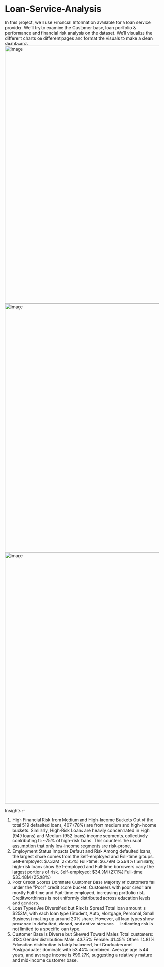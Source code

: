 # Loan-Service-Analysis
In this project, we’ll use Financial Information available for a loan service provider. We’ll try to examine the Customer base, loan portfolio & performance and financial risk analysis on the dataset.
We’ll visualize the different charts on different pages and format the visuals to make a clean dashboard.
<img width="1370" height="844" alt="image" src="https://github.com/user-attachments/assets/c349f41e-aefa-477b-bf74-68176509dc70" />
<img width="1368" height="814" alt="image" src="https://github.com/user-attachments/assets/4a49113f-3e64-472b-8e2e-4c751005327a" />
<img width="1372" height="823" alt="image" src="https://github.com/user-attachments/assets/51eba704-c097-421a-83f6-ff1aafee4dcf" />

Insights :-
1. High Financial Risk from Medium and High-Income Buckets
Out of the total 519 defaulted loans, 407 (78%) are from medium and high-income buckets.
Similarly, High-Risk Loans are heavily concentrated in High (949 loans) and Medium (952 loans) income segments, collectively contributing to ~75% of high-risk loans.
This counters the usual assumption that only low-income segments are risk-prone.
2. Employment Status Impacts Default and Risk
Among defaulted loans, the largest share comes from the Self-employed and Full-time groups.
Self-employed: $7.32M (27.95%)
Full-time: $6.79M (25.94%)
Similarly, high-risk loans show Self-employed and Full-time borrowers carry the largest portions of risk.
Self-employed: $34.9M (27.1%)
Full-time: $33.48M (25.98%)
3. Poor Credit Scores Dominate Customer Base
Majority of customers fall under the "Poor" credit score bucket.
Customers with poor credit are mostly Full-time and Part-time employed, increasing portfolio risk.
Creditworthiness is not uniformly distributed across education levels and genders.
4. Loan Types Are Diversified but Risk Is Spread
Total loan amount is $253M, with each loan type (Student, Auto, Mortgage, Personal, Small Business) making up around 20% share.
However, all loan types show presence in defaulted, closed, and active statuses — indicating risk is not limited to a specific loan type.
5. Customer Base Is Diverse but Skewed Toward Males
Total customers: 3134
Gender distribution:
Male: 43.75%
Female: 41.45%
Other: 14.81%
Education distribution is fairly balanced, but Graduates and Postgraduates dominate with 53.44% combined.
Average age is 44 years, and average income is ₹99.27K, suggesting a relatively mature and mid-income customer base.



